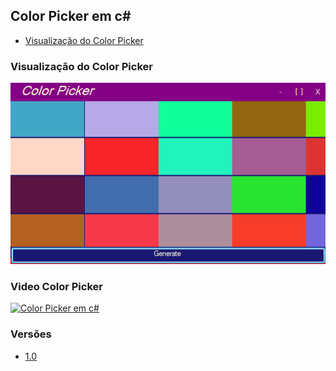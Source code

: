 ## Color Picker em c#
- [Visualização do Color Picker](https://github.com/HasheDev/simple-color-picker-c-/#visualiza%C3%A7%C3%A3o-do-color-picker)
### Visualização do Color Picker
 ![ColorPicker Logo](/ColorPicker.png)
### Video Color Picker
[![Color Picker em c#](https://img.youtube.com/vi/LJrltae0RBs/mq3.jpg)](https://www.youtube.com/watch?v=LJrltae0RBs "Video Color Picker 2.0")
### Versões
- [1.0](/versions/VERSION.md#informações-da-versão-10)